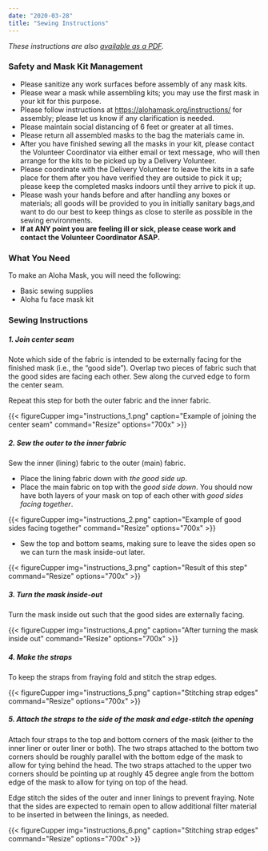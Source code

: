 ```yaml
---
date: "2020-03-28"
title: "Sewing Instructions"
---
```


_These instructions are also [available as a PDF](https://github.com/alohamask/design/raw/master/resources/aloha_mask_instructions.pdf)._

### Safety and Mask Kit Management

* Please sanitize any work surfaces before assembly of any mask kits.
* Please wear a mask while assembling kits; you may use the first mask in your kit for this purpose.
* Please follow instructions at https://alohamask.org/instructions/ for assembly; please let us know if any clarification is needed.
* Please maintain social distancing of 6 feet or greater at all times.
* Please return all assembled masks to the bag the materials came in.
* After you have finished sewing all the masks in your kit, please contact the Volunteer Coordinator via either email or text message, who will then arrange for the kits to be picked up by a Delivery Volunteer.
* Please coordinate with the Delivery Volunteer to leave the kits in a safe place for them after you have verified they are outside to pick it up; please keep the completed masks indoors until they arrive to pick it up.
*  Please wash your hands before and after handling any boxes or materials; all goods will be provided to you in initially sanitary bags,and want to do our best to keep things as close to sterile as possible in the sewing environments.
* __If at ANY point you are feeling ill or sick, please cease work and contact the Volunteer Coordinator ASAP.__

### What You Need

To make an Aloha Mask, you will need the following: 
* Basic sewing supplies
* Aloha fu face mask kit

### Sewing Instructions
##### 1. Join center seam

Note which side of the fabric is intended to be externally facing for the finished mask (i.e., the “good side”). Overlap two pieces of fabric such that the good sides are facing each other. Sew along the curved edge to form the center seam.

Repeat this step for both the outer fabric and the inner fabric.

{{< figureCupper
img="instructions_1.png" 
caption="Example of joining the center seam" 
command="Resize" 
options="700x" >}}

##### 2. Sew the outer to the inner fabric

Sew the inner (lining) fabric to the outer (main) fabric.
* Place the lining fabric down with _the good side up_.
* Place the main fabric on top with the _good side down_. You should now have both layers of your mask on top of each other with _good sides facing together_. 

{{< figureCupper
img="instructions_2.png" 
caption="Example of good sides facing together" 
command="Resize" 
options="700x" >}}

* Sew the top and bottom seams, making sure to leave the sides open so we can turn the mask inside-out later.

{{< figureCupper
img="instructions_3.png" 
caption="Result of this step" 
command="Resize" 
options="700x" >}}

##### 3. Turn the mask inside-out

Turn the mask inside out such that the good sides are externally facing.

{{< figureCupper
img="instructions_4.png" 
caption="After turning the mask inside out" 
command="Resize" 
options="700x" >}}

##### 4. Make the straps

To keep the straps from fraying fold and stitch the strap edges.

{{< figureCupper
img="instructions_5.png" 
caption="Stitching strap edges" 
command="Resize" 
options="700x" >}}


##### 5. Attach the straps to the side of the mask and edge-stitch the opening

Attach four straps to the top and bottom corners of the mask (either to the inner liner or outer liner or both). The two straps attached to the bottom two corners should be roughly parallel with the bottom edge of the mask to allow for tying behind the head. The two straps attached to the upper two corners should be pointing up at roughly 45 degree angle from the bottom edge of the mask to allow for tying on top of the head. 

Edge stitch the sides of the outer and inner linings to prevent fraying. Note that the sides are expected to remain open to allow additional filter material to be inserted in between the linings, as needed.

{{< figureCupper
img="instructions_6.png" 
caption="Stitching strap edges" 
command="Resize" 
options="700x" >}}
